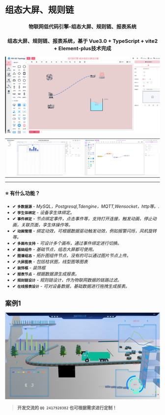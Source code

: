 # 组态大屏、规则链

<div align="center"><h3 align="center">物联网低代码引擎-组态大屏、规则链、报表系统</h3></div>
<div align="center"><h3 align="center">组态大屏、规则链、报表系统，基于 Vue3.0 + TypeScript + vite2 + Element-plus技术完成</h3></div>

<img src="image/zt.gif"/>
<table>
    <tr>
        <td><img src="image/report.png"/></td>
        <td><img src="image/rule.png"/></td>
    </tr>
</table>

---

### ⭐️ 有什么功能？

- <span class="tag done-tag">✔</span> **`多数据源`** - _MySQL，Postgresql,Tdengine，MQTT,Wensocket，http等。._
- <span class="tag done-tag">✔</span> **`孪生体绑定`** - _设备孪生体绑定。_
- <span class="tag done-tag">✔</span> **`事件绑定`** - _节点绑定事件，点击事件等，支持打开连接，触发动画，停止动画，关联页面，孪生体操作等。_
- <span class="tag done-tag">✔</span> **`动画管理`** - _绑定动效，可根据数据驱动触发动效，例如报警闪烁，风机旋转等。_
- <span class="tag done-tag">✔</span> **`多画布支持`** - _可设计多个画布，通过事件绑定进行切换。_
- <span class="tag done-tag">✔</span> **`基础组件`** - _基础节点，组态大屏都可使用。_
- <span class="tag done-tag">✔</span> **`图谱组态`** - _拓扑图组件节点，没有的可以通过图片节点上传。_
- <span class="tag done-tag">✔</span> **`大屏图表`** - _包括柱状图，线型图等图表_
- <span class="tag done-tag">✔</span> **`装饰框`** - _装饰框_
- <span class="tag done-tag">✔</span> **`报表节点`** - _根据数据源生成报表。_
- <span class="tag done-tag">✔</span> **`规则链设计`** - _规则链设计，作为物联网数据的链路过滤。_
- <span class="tag done-tag">✔</span> **`在线报表设计`** - _可对设备数据，基础数据进行拖拽生成报表。_

## 案例1
<img src="image/al1.png"/>


> **开发交流的 `QQ 2417920382` 也可根据需求进行定制！**
